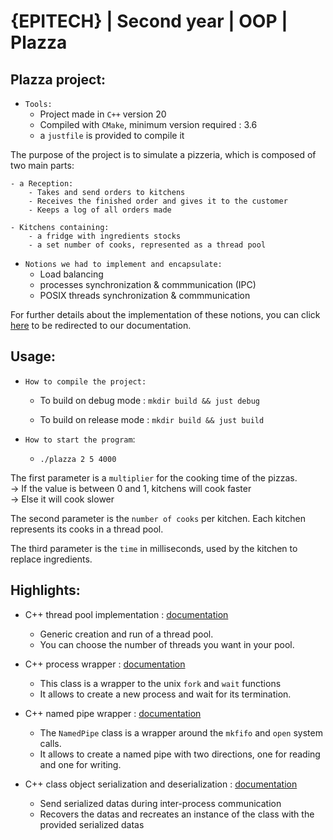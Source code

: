 # {EPITECH} | Second year | OOP | Plazza

## Plazza project:

- `Tools:`
    * Project made in `C++` version 20
    * Compiled with `CMake`, minimum version required : 3.6
    * a `justfile` is provided to compile it  

The purpose of the project is to simulate a pizzeria, which is composed of two main parts:

    - a Reception:
        - Takes and send orders to kitchens
        - Receives the finished order and gives it to the customer
        - Keeps a log of all orders made

    - Kitchens containing:
        - a fridge with ingredients stocks
        - a set number of cooks, represented as a thread pool

- `Notions we had to implement and encapsulate:`
    * Load balancing
    * processes synchronization & commmunication (IPC)
    * POSIX threads synchronization & commmunication

For further details about the implementation of these notions, you can click [here](./documentation) to be redirected to our documentation.

## Usage:

- `How to compile the project:`
    * To build on debug mode : `mkdir build && just debug`<brk>

    * To build on release mode : `mkdir build && just build`

- `How to start the program`:
    * `./plazza 2 5 4000 `

The first parameter is a `multiplier` for the cooking time of the pizzas.  
-> If the value is between 0 and 1, kitchens will cook faster  
-> Else it will cook slower  
  
The second parameter is the `number of cooks` per kitchen.
Each kitchen represents its cooks in a thread pool.
  
The third parameter is the `time` in milliseconds, used by the kitchen to replace ingredients.

## Highlights:

- C++ thread pool implementation : [documentation](./documentation/ThreadPool.md)
    * Generic creation and run of a thread pool.
    * You can choose the number of threads you want in your pool.

- C++ process wrapper : [documentation](./documentation/Process.md)
    * This class is a wrapper to the unix `fork` and `wait` functions
    * It allows to create a new process and wait for its termination.

- C++ named pipe wrapper : [documentation](./documentation/NamedPipe.md)
    * The `NamedPipe` class is a wrapper around the `mkfifo` and `open` system calls.
    * It allows to create a named pipe with two directions, one for reading and one for writing.

- C++ class object serialization and deserialization : [documentation](./documentation/Serializer.md)
    * Send serialized datas during inter-process communication
    * Recovers the datas and recreates an instance of the class with the provided serialized datas
